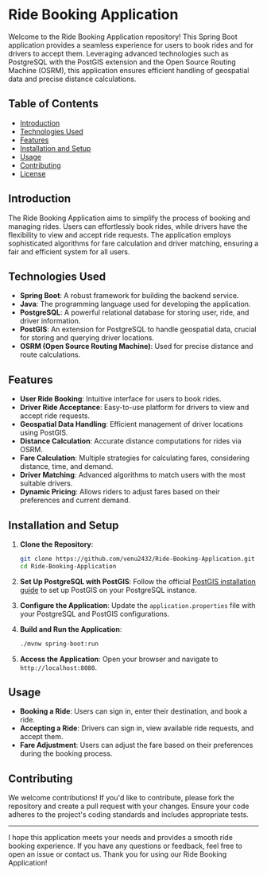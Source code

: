 # Ride Booking Application

Welcome to the Ride Booking Application repository! This Spring Boot application provides a seamless experience for users to book rides and for drivers to accept them. Leveraging advanced technologies such as PostgreSQL with the PostGIS extension and the Open Source Routing Machine (OSRM), this application ensures efficient handling of geospatial data and precise distance calculations.

## Table of Contents

- [Introduction](#introduction)
- [Technologies Used](#technologies-used)
- [Features](#features)
- [Installation and Setup](#installation-and-setup)
- [Usage](#usage)
- [Contributing](#contributing)
- [License](#license)

## Introduction

The Ride Booking Application aims to simplify the process of booking and managing rides. Users can effortlessly book rides, while drivers have the flexibility to view and accept ride requests. The application employs sophisticated algorithms for fare calculation and driver matching, ensuring a fair and efficient system for all users.

## Technologies Used

- **Spring Boot**: A robust framework for building the backend service.
- **Java**: The programming language used for developing the application.
- **PostgreSQL**: A powerful relational database for storing user, ride, and driver information.
- **PostGIS**: An extension for PostgreSQL to handle geospatial data, crucial for storing and querying driver locations.
- **OSRM (Open Source Routing Machine)**: Used for precise distance and route calculations.

## Features

- **User Ride Booking**: Intuitive interface for users to book rides.
- **Driver Ride Acceptance**: Easy-to-use platform for drivers to view and accept ride requests.
- **Geospatial Data Handling**: Efficient management of driver locations using PostGIS.
- **Distance Calculation**: Accurate distance computations for rides via OSRM.
- **Fare Calculation**: Multiple strategies for calculating fares, considering distance, time, and demand.
- **Driver Matching**: Advanced algorithms to match users with the most suitable drivers.
- **Dynamic Pricing**: Allows riders to adjust fares based on their preferences and current demand.

## Installation and Setup

1. **Clone the Repository**:
   ```sh
   git clone https://github.com/venu2432/Ride-Booking-Application.git
   cd Ride-Booking-Application

   ```

2. **Set Up PostgreSQL with PostGIS**:
   Follow the official [PostGIS installation guide](https://postgis.net/install/) to set up PostGIS on your PostgreSQL instance.

3. **Configure the Application**:
   Update the `application.properties` file with your PostgreSQL and PostGIS configurations.

4. **Build and Run the Application**:
   ```sh
   ./mvnw spring-boot:run
   ```

5. **Access the Application**:
   Open your browser and navigate to `http://localhost:8080`.

## Usage

- **Booking a Ride**: Users can sign in, enter their destination, and book a ride.
- **Accepting a Ride**: Drivers can sign in, view available ride requests, and accept them.
- **Fare Adjustment**: Users can adjust the fare based on their preferences during the booking process.

## Contributing

We welcome contributions! If you'd like to contribute, please fork the repository and create a pull request with your changes. Ensure your code adheres to the project's coding standards and includes appropriate tests.

---

I hope this application meets your needs and provides a smooth ride booking experience. If you have any questions or feedback, feel free to open an issue or contact us. Thank you for using our Ride Booking Application!
